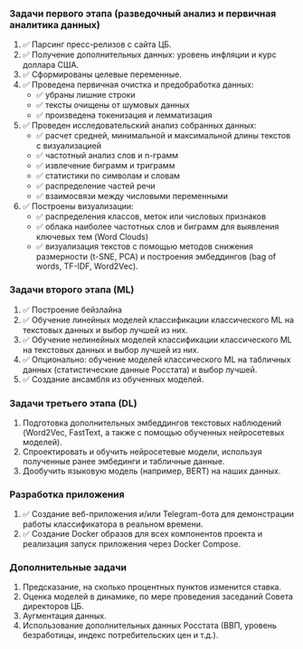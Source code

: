 ### Задачи первого этапа (разведочный анализ и первичная аналитика данных)

1. ✅ Парсинг пресс-релизов с сайта ЦБ.
2. ✅ Получение дополнительных данных: уровень инфляции и курс доллара США.
3. ✅ Сформированы целевые переменные.
4. ✅ Проведена первичная очистка и предобработка данных:
    - ✅ убраны лишние строки
    - ✅ тексты очищены от шумовых данных
    - ✅ произведена токенизация и лемматизация
5. ✅ Проведен исследовательский анализ собранных данных:
    - ✅ расчет средней, минимальной и максимальной длины текстов с визуализацией
    - ✅ частотный анализ слов и n-грамм
    - ✅ извлечение биграмм и триграмм
    - ✅ статистики по символам и словам
    - ✅ распределение частей речи
    - ✅ взаимосвязи между числовыми переменными
6. ✅ Построены визуализации:
    - ✅ распределения классов, меток или числовых признаков
    - ✅ облака наиболее частотных слов и биграмм для выявления ключевых тем (Word Clouds)
    - ✅ визуализация текстов с помощью методов снижения размерности (t-SNE, PCA) и построения эмбеддингов (bag of words, TF-IDF, Word2Vec).

### Задачи второго этапа (ML)

1. ✅ Построение бейзлайна
2. ✅ Обучение линейных моделей классификации классического ML на текстовых данных и выбор лучшей из них.
3. ✅ Обучение нелинейных моделей классификации классического ML на текстовых данных и выбор лучшей из них.
4. ✅ Опционально: обучение моделей классического ML на табличных данных (статистические данные Росстата) и выбор лучшей.
5. ✅ Создание ансамбля из обученных моделей.

### Задачи третьего этапа (DL)

1. Подготовка дополнительных эмбеддингов текстовых наблюдений (Word2Vec, FastText, а также с помощью обученных нейросетевых моделей).
2. Спроектировать и обучить нейросетевые модели, используя полученные ранее эмбединги и табличные данные.
3. Дообучить языковую модель (например, BERT) на наших данных.

### Разработка приложения

1. ✅ Создание веб-приложения и/или Telegram-бота для демонстрации работы классификатора в реальном времени.
2. ✅ Создание Docker образов для всех компонентов проекта и реализация запуск приложения через Docker Compose.

### Дополнительные задачи

1. Предсказание, на сколько процентных пунктов изменится ставка.
2. Оценка моделей в динамике, по мере проведения заседаний Совета директоров ЦБ.
3. Аугментация данных.
4. Использование дополнительных данных Росстата (ВВП, уровень безработицы, индекс потребительских цен и т.д.).